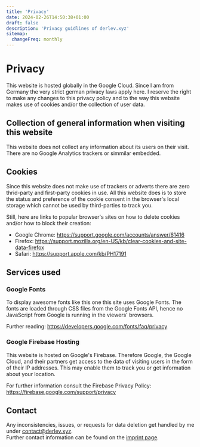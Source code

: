 ```yaml
---
title: 'Privacy'
date: 2024-02-26T14:50:38+01:00
draft: false
description: 'Privacy guidlines of derlev.xyz'
sitemap:
  changeFreq: monthly
---
```


# Privacy

This website is hosted globally in the Google Cloud. Since I am from Germany 
the very strict german privacy laws apply here. I reserve the right to make any 
changes to this privacy policy and to the way this website makes use of cookies 
and/or the collection of user data.

## Collection of general information when visiting this website

This website does not collect any information about its users on their visit. 
There are no Google Analytics trackers or simmilar embedded.

## Cookies

Since this website does not make use of trackers or adverts there are zero 
thrid-party and first-party cookies in use. All this website does is to store 
the status and preference of the cookie consent in the browser's local storage 
which cannot be used by third-parties to track you.

Still, here are links to popular browser's sites on how to delete cookies and/or 
how to block their creation:

- Google Chrome: https://support.google.com/accounts/answer/61416
- Firefox: https://support.mozilla.org/en-US/kb/clear-cookies-and-site-data-firefox
- Safari: https://support.apple.com/kb/PH17191

## Services used

### Google Fonts

To display awesome fonts like this one this site uses Google Fonts. The fonts 
are loaded through CSS files from the Google Fonts API, hence no JavaScript from 
Google is running in the viewers' browsers.

Further reading:
https://developers.google.com/fonts/faq/privacy

### Google Firebase Hosting

This website is hosted on Google's Firebase. Therefore Google, the Google Cloud, 
and their partners get access to the data of visiting users in the form of their 
IP addresses. This may enable them to track you or get information about your 
location.

For further information consult the Firebase Privacy Policy: 
https://firebase.google.com/support/privacy

## Contact

Any inconsistencies, issues, or requests for data deletion get handled by me 
under contact@derlev.xyz.  
Further contact information can be found on the [imprint page](/imprint).

